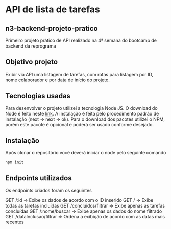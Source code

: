 # API de lista de tarefas

## n3-backend-projeto-pratico
Primeiro projeto prático de API realizado na 4ª semana do bootcamp de backend da reprograma

## Objetivo projeto

Exibir via API uma listagem de tarefas, com rotas para listagem por ID, nome colaborador e por data de início do projeto.

## Tecnologias usadas

Para desenvolver o projeto utilizei a tecnologia Node JS. O download do Node é feito neste [link](https://nodejs.org/en/). A instalação é feita pelo procedimento padrão de instalação (next => next => ok). Para o download dos pacotes utilizei o NPM, porém este pacote é opcional e poderá ser usado conforme desejado.

## Instalação

Após clonar o repositório você deverá iniciar o node pelo seguinte comando 

```sh
npm init 
```

## Endpoints utilizados

Os endpoints criados foram os seguintes

GET /:id => Exibe os dados de acordo com o ID inserido
GET /  => Exibe todas as tarefas incluídas
GET /concluidos/filtrar => Exibe apenas as tarefas concluídas
GET /:nome/buscar => Exibe apenas os dados do nome filtrado
GET /dataInclusao/filtrar => Ordena a exibição de acordo com as datas mais recentes
